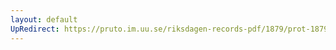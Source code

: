 ```yaml
---
layout: default
UpRedirect: https://pruto.im.uu.se/riksdagen-records-pdf/1879/prot-1879--ak--036/prot-1879--ak--036_028.pdf
---
```

